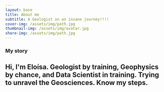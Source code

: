 ```yaml
---
layout: base
title: About me
subtitle: A Geologist on an insane journey!!!!
cover-img: /assets/img/path.jpg
thumbnail-img: /assets/img/avatar.jpg
share-img: /assets/img/path.jpg
---
```



### My story
Hi, I'm Eloísa. Geologist by training, Geophysics by chance, and Data Scientist in training. Trying to unravel the Geosciences. Know my steps.
---
